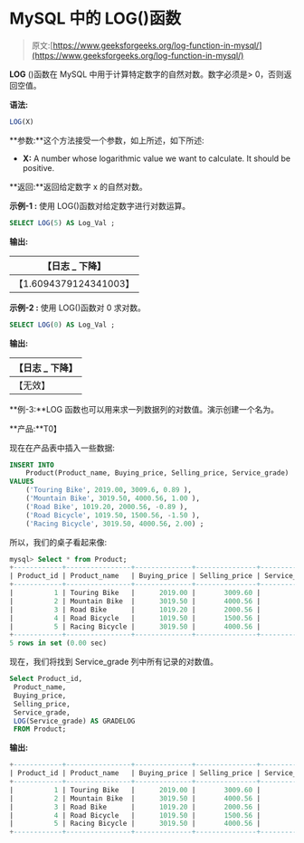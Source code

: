 # MySQL 中的 LOG()函数

> 原文:[https://www.geeksforgeeks.org/log-function-in-mysql/](https://www.geeksforgeeks.org/log-function-in-mysql/)

**LOG** ()函数在 MySQL 中用于计算特定数字的自然对数。数字必须是> 0，否则返回空值。

**语法:**

```sql
LOG(X)

```

**参数:**这个方法接受一个参数，如上所述，如下所述:

*   **X:** A number whose logarithmic value we want to calculate. It should be positive.

**返回:**返回给定数字 x 的自然对数。

**示例-1 :** 使用 LOG()函数对给定数字进行对数运算。

```sql
SELECT LOG(5) AS Log_Val ;

```

**输出:**

| 【日志 _ 下降】 |
| --- |
| 【1.6094379124341003】 |

**示例-2 :** 使用 LOG()函数对 0 求对数。

```sql
SELECT LOG(0) AS Log_Val ;

```

**输出:**

| 【日志 _ 下降】 |
| --- |
| 【无效】 |

**例-3:**LOG 函数也可以用来求一列数据列的对数值。演示创建一个名为。

**产品:**T0】

现在在产品表中插入一些数据:

```sql
INSERT INTO 
    Product(Product_name, Buying_price, Selling_price, Service_grade)
VALUES
    ('Touring Bike', 2019.00, 3009.6, 0.89 ),
    ('Mountain Bike', 3019.50, 4000.56, 1.00 ),
    ('Road Bike', 1019.20, 2000.56, -0.89 ),
    ('Road Bicycle', 1019.50, 1500.56, -1.50 ),
    ('Racing Bicycle', 3019.50, 4000.56, 2.00) ;

```

所以，我们的桌子看起来像:

```sql
mysql> Select * from Product;
+------------+----------------+--------------+---------------+---------------+
| Product_id | Product_name   | Buying_price | Selling_price | Service_grade |
+------------+----------------+--------------+---------------+---------------+
|          1 | Touring Bike   |      2019.00 |       3009.60 |          0.89 |
|          2 | Mountain Bike  |      3019.50 |       4000.56 |          1.00 |
|          3 | Road Bike      |      1019.20 |       2000.56 |         -0.89 |
|          4 | Road Bicycle   |      1019.50 |       1500.56 |         -1.50 |
|          5 | Racing Bicycle |      3019.50 |       4000.56 |          2.00 |
+------------+----------------+--------------+---------------+---------------+
5 rows in set (0.00 sec)

```

现在，我们将找到 Service_grade 列中所有记录的对数值。

```sql
Select Product_id,  
 Product_name,  
 Buying_price,  
 Selling_price,  
 Service_grade,
 LOG(Service_grade) AS GRADELOG  
 FROM Product;

```

**输出:**

```sql
+------------+----------------+--------------+---------------+---------------+----------------------+
| Product_id | Product_name   | Buying_price | Selling_price | Service_grade | GRADELOG             |
+------------+----------------+--------------+---------------+---------------+----------------------+
|          1 | Touring Bike   |      2019.00 |       3009.60 |          0.89 | -0.11653381625595151 |
|          2 | Mountain Bike  |      3019.50 |       4000.56 |          1.00 |                    0 |
|          3 | Road Bike      |      1019.20 |       2000.56 |         -0.89 |                 NULL |
|          4 | Road Bicycle   |      1019.50 |       1500.56 |         -1.50 |                 NULL |
|          5 | Racing Bicycle |      3019.50 |       4000.56 |          2.00 |   0.6931471805599453 |
+------------+----------------+--------------+---------------+---------------+----------------------+
```